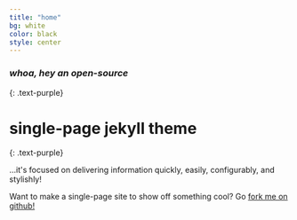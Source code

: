 ```yaml
---
title: "home"
bg: white
color: black
style: center
---
```


### *whoa, hey an open-source*
{: .text-purple}

<!--<span class="fa-stack subtlecircle" style="font-size:100px; background:rgba(255,166,0,0.1)">
  <i class="fa fa-circle fa-stack-2x text-white"></i>
  <i class="fa fa-bicycle fa-stack-1x text-orange"></i>
</span>-->

# single-page jekyll theme
{: .text-purple}


…it's focused on delivering information quickly, easily, configurably, and stylishly!

Want to make a single-page site to show off something cool? Go [fork me on github!](https://github.com/t413/SinglePaged)

<!--<span id="forkongithub">
  <a href="{{ site.source_link }}" class="bg-blue">
    Fork me on GitHub
  </a>
</span>-->

